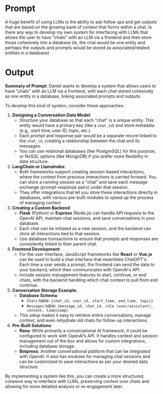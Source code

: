 # Prompt

A huge benefit of using LLMs is the ability to ask follow ups and get outputs that are based on the growing bank of context that forms within a chat. Is there any way to develop my own system for interfacing with LLMs that allows the user to have "chats" with an LLM via a frontend and then store those cohesively into a database (ie, the chat would be one entity and perhaps the outputs and prompts would be stored as associated/related entities in a database)

# Output

**Summary of Prompt**: Daniel wants to develop a system that allows users to have "chats" with an LLM via a frontend, with each chat stored cohesively as one entity in a database, linking associated prompts and outputs.

To develop this kind of system, consider these approaches:

1. **Designing a Conversation Data Model**:
   - Structure your database so that each "chat" is a unique entity. This entity would have a primary key (like a `chat_id`) and store metadata (e.g., start time, user ID, topic, etc.).
   - Each prompt and response pair would be a separate record linked to the `chat_id`, creating a relationship between the chat and its messages.
   - You can use relational databases (like PostgreSQL) for this purpose, or NoSQL options (like MongoDB) if you prefer more flexibility in data structure.
2. **LangChain or LlamaIndex**:
   - Both frameworks support creating session-based interactions, where the context from previous interactions is carried forward. You can store a running session as a "chat" and save each message exchange (prompt-response pairs) under that session.
   - They offer integrations that let you store these interactions directly in databases, with various pre-built modules to speed up the process of managing context.
3. **Creating a Custom Backend**:
   - **Flask** (Python) or **Express** (Node.js) can handle API requests to the OpenAI API, maintain chat sessions, and save conversations in your database.
   - Each chat can be initiated as a new session, and the backend can store all interactions tied to that session.
   - Use database transactions to ensure that prompts and responses are consistently linked to their parent chat.
4. **Frontend Development**:
   - For the user interface, JavaScript frameworks like **React** or **Vue.js** can be used to build a chat interface that resembles ChatGPT's. Each time a user sends a prompt, the frontend can send the data to your backend, which then communicates with OpenAI's API.
   - Include session management features to start, continue, or end chats, with the backend handling which chat context to pull from and continue.
5. **Conversation Storage Example**:
   - **Database Schema**:
     - `Chats` table: `{chat_id, user_id, start_time, end_time, topic}`
     - `Messages` table: `{message_id, chat_id, role (user/assistant), content, timestamp}`
   - This setup makes it easy to retrieve entire conversations, manage context, and even rehydrate old chats for follow-up interactions.
6. **Pre-Built Solutions**:
   - **Rasa**: While primarily a conversational AI framework, it could be configured to work with OpenAI’s API. It handles context and session management out of the box and allows for custom integrations, including database storage.
   - **Botpress**: Another conversational platform that can be integrated with OpenAI. It also has modules for managing chat sessions and can be customized to save interactions as per your desired data structure.

By implementing a system like this, you can create a more structured, cohesive way to interface with LLMs, preserving context over chats and allowing for more detailed analysis or re-engagement later.

